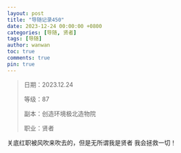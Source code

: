 ```yaml
---
layout: post
title: "导随记录450"
date: 2023-12-24 00:00:00 +0800
categories: [导随, 贤者]
tags: [导随]
author: wanwan
toc: true
comments: true
pin: true
---
```

> 日期：2023.12.24
>
> 等级：87
>
> 副本：创造环境极北造物院
>
> 职业：贤者

关底红职被风吹来吹去的，但是无所谓我是贤者 我会拯救一切！